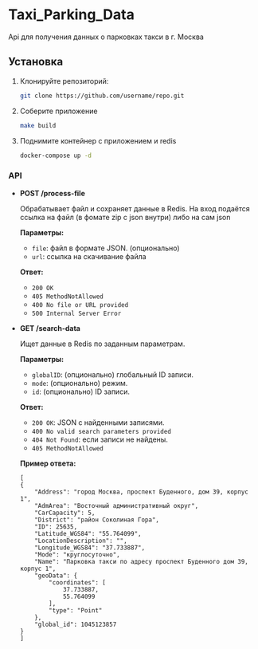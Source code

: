 # Taxi_Parking_Data

Api для получения данных о парковках такси в г. Москва

## Установка

1. Клонируйте репозиторий:

   ```bash
   git clone https://github.com/username/repo.git

2. Соберите приложение

    ```bash
   make build

3. Поднимите контейнер с приложением и redis

    ```bash
   docker-compose up -d

### API

- **POST /process-file**

  Обрабатывает файл и сохраняет данные в Redis.
    На вход подаётся ссылка на файл (в фомате zip с json внутри) либо на сам json

  **Параметры:**
    - `file`: файл в формате JSON. (опционально)
    - `url`: ссылка на скачивание файла

  **Ответ:**
    - `200 OK`
    - `405 MethodNotAllowed`
    - `400 No file or URL provided`
    - `500 Internal Server Error`

- **GET /search-data**

  Ищет данные в Redis по заданным параметрам.

  **Параметры:**
    - `globalID`: (опционально) глобальный ID записи.
    - `mode`: (опционально) режим.
    - `id`: (опционально) ID записи.

  **Ответ:**
    - `200 OK`: JSON с найденными записями.
    - `400 No valid search parameters provided`
    - `404 Not Found`: если записи не найдены.
    - `405 MethodNotAllowed`

  **Пример ответа:**
    ```
  [
    {
		"Address": "город Москва, проспект Буденного, дом 39, корпус 1",
		"AdmArea": "Восточный административный округ",
		"CarCapacity": 5,
		"District": "район Соколиная Гора",
		"ID": 25635,
		"Latitude_WGS84": "55.764099",
		"LocationDescription": "",
		"Longitude_WGS84": "37.733887",
		"Mode": "круглосуточно",
		"Name": "Парковка такси по адресу проспект Буденного дом 39, корпус 1",
		"geoData": {
			"coordinates": [
				37.733887,
				55.764099
			],
			"type": "Point"
		},
		"global_id": 1045123857
  }
  ]
    ```


